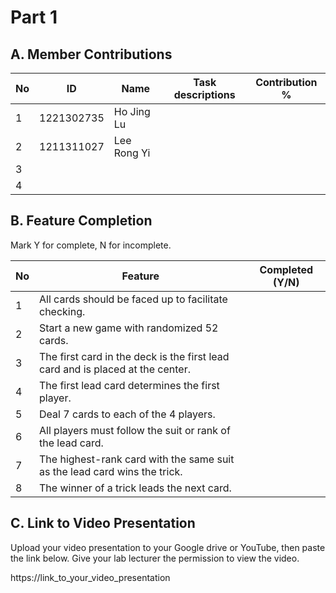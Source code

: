 # Part 1

## A. Member Contributions

| No  | ID         | Name        | Task descriptions | Contribution % |
| --- | ---------- | ----------- | ----------------- | -------------- |
| 1   | 1221302735 | Ho Jing Lu  |                   |
| 2   | 1211311027 | Lee Rong Yi |                   |
| 3   |            |             |                   |
| 4   |            |             |                   |

## B. Feature Completion

Mark Y for complete, N for incomplete.

| No  | Feature                                                                        | Completed (Y/N) |
| --- | ------------------------------------------------------------------------------ | --------------- |
| 1   | All cards should be faced up to facilitate checking.                           |
| 2   | Start a new game with randomized 52 cards.                                     |
| 3   | The first card in the deck is the first lead card and is placed at the center. |
| 4   | The first lead card determines the first player.                               |
| 5   | Deal 7 cards to each of the 4 players.                                         |
| 6   | All players must follow the suit or rank of the lead card.                     |
| 7   | The highest-rank card with the same suit as the lead card wins the trick.      |
| 8   | The winner of a trick leads the next card.                                     |

## C. Link to Video Presentation

Upload your video presentation to your Google drive or YouTube, then paste the link below. Give your lab lecturer the permission to view the video.

https://link_to_your_video_presentation
